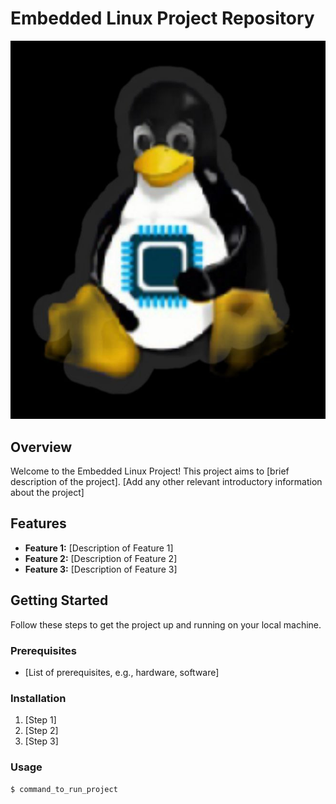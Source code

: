 # Embedded Linux Project Repository

![Linux](photo1703696159.jpeg)
## Overview

Welcome to the Embedded Linux Project! This project aims to [brief description of the project]. [Add any other relevant introductory information about the project]

## Features

- **Feature 1:** [Description of Feature 1]
- **Feature 2:** [Description of Feature 2]
- **Feature 3:** [Description of Feature 3]

## Getting Started

Follow these steps to get the project up and running on your local machine.

### Prerequisites

- [List of prerequisites, e.g., hardware, software]

### Installation

1. [Step 1]
2. [Step 2]
3. [Step 3]

### Usage

```bash
$ command_to_run_project
